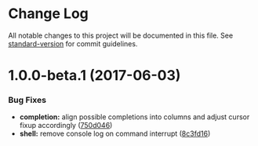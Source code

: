 # Change Log

All notable changes to this project will be documented in this file. See [standard-version](https://github.com/conventional-changelog/standard-version) for commit guidelines.

<a name="1.0.0-beta.1"></a>
# 1.0.0-beta.1 (2017-06-03)


### Bug Fixes

* **completion:** align possible completions into columns and adjust cursor fixup accordingly ([750d046](https://github.com/princjef/noshell/commit/750d046))
* **shell:** remove console log on command interrupt ([8c3fd16](https://github.com/princjef/noshell/commit/8c3fd16))
